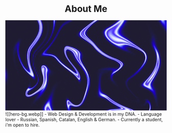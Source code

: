 <h1 align='center'>About Me</h1>
<img src="https://github.com/rodionov-nn/Hero/blob/main/hero-bg.webp">
![[hero-bg.webp]]
- Web Design & Development is in my DNA.
- Language lover - Russian, Spanish, Catalan, English & German.
- Currently a student, i'm open to hire.
